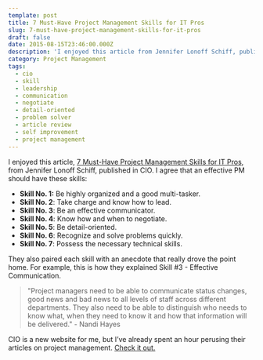 ```yaml
---
template: post
title: 7 Must-Have Project Management Skills for IT Pros
slug: 7-must-have-project-management-skills-for-it-pros
draft: false
date: 2015-08-15T23:46:00.000Z
description: 'I enjoyed this article from Jennifer Lonoff Schiff, published in CIO.'
category: Project Management
tags:
  - cio
  - skill
  - leadership
  - communication
  - negotiate
  - detail-oriented
  - problem solver
  - article review
  - self improvement
  - project management
---
```

I enjoyed this article, [7 Must-Have Project Management Skills for IT Pros](https://t.umblr.com/redirect?z=http%3A%2F%2Fwww.cio.com%2Farticle%2F2389129%2Fproject-management%2F7-must-have-project-management-skills-for-it-pros.html&t=YzkxNTgyMjVmODU2N2YyYTJkZWZkNDNhNzNlZDU3NzRhNzM2ZjFiNCxqNUVHc1B5ZA%3D%3D&b=t%3Ada6eij_ZAnVbbTPXeKJrjw&p=https%3A%2F%2Fpmokaren.tumblr.com%2Fpost%2F126796731588%2F7-must-have-project-management-skills-for-it-pros&m=1), from Jennifer Lonoff Schiff, published in CIO. I agree that an effective PM should have these skills:

* **Skill No. 1:** Be highly organized and a good multi-tasker.
* **Skill No. 2**: Take charge and know how to lead. 
* **Skill No. 3**: Be an effective communicator.
* **Skill No. 4**: Know how and when to negotiate.
* **Skill No. 5**: Be detail-oriented.
* **Skill No. 6**: Recognize and solve problems quickly.
* **Skill No. 7**: Possess the necessary technical skills.

They also paired each skill with an anecdote that really drove the point home. For example, this is how they explained Skill #3 - Effective Communication.

> "Project managers need to be able to communicate status changes, good news and bad news to all levels of staff across different departments. They also need to be able to distinguish who needs to know what, when they need to know it and how that information will be delivered." - Nandi Hayes

CIO is a new website for me, but I’ve already spent an hour perusing their articles on project management. [Check it out.](https://www.cio.com/category/project-management/)
